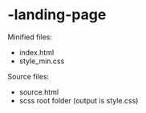 # -landing-page
Minified files:
- index.html
- style_min.css

Source files:
- source.html
- scss root folder (output is style.css)

